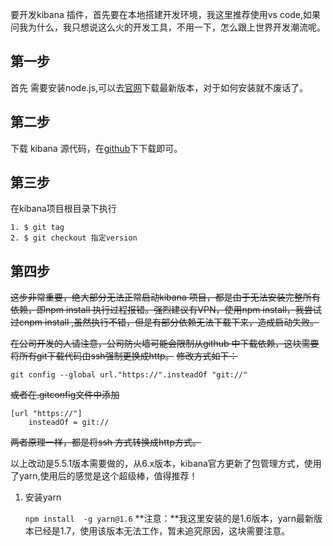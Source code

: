 要开发kibana 插件，首先要在本地搭建开发环境，我这里推荐使用vs code,如果问我为什么，我只想说这么火的开发工具，不用一下，怎么跟上世界开发潮流呢。

## 第一步

首先 需要安装node.js,可以去[官网](https://nodejs.org/en/)下载最新版本，对于如何安装就不废话了。

## 第二步

下载 kibana 源代码，在[github](https://github.com/elastic/kibana)下下载即可。

## 第三步

在kibana项目根目录下执行

```
1. $ git tag
2. $ git checkout 指定version
```

## 第四步

~~这步非常重要，绝大部分无法正常启动kibana 项目，都是由于无法安装完整所有依赖，即npm install 执行过程报错。强烈建议有VPN，使用npm install，我尝试过cnpm install ,虽然执行不错，但是有部分依赖无法下载下来，造成启动失败。~~

~~在公司开发的人请注意，公司防火墙可能会限制从github 中下载依赖，这块需要将所有git下载代码由ssh强制更换成http。~~
~~修改方式如下：~~

```
git config --global url."https://".insteadOf "git://"
```

~~或者在.gitconfig文件中添加~~

```
[url "https://"]
    insteadOf = git://
```

~~两者原理一样，都是将ssh 方式转换成http方式。~~


以上改动是5.5.1版本需要做的，从6.x版本，kibana官方更新了包管理方式，使用了yarn,使用后的感觉是这个超级棒，值得推荐！

1. 安装yarn  

    ```npm install  -g yarn@1.6```
    **注意：**我这里安装的是1.6版本，yarn最新版本已经是1.7，使用该版本无法工作，暂未追究原因，这块需要注意。

